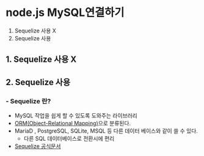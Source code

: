 # node.js MySQL연결하기

1. Sequelize 사용 X
2. Sequelize 사용

## 1. Sequelize 사용 X

## 2. Sequelize 사용

### - Sequelize 란?

- MySQL 작업을 쉽게 할 수 있도록 도와주는 라이브러리
- [ORM(Object-Relational Mapping)](https://github.com/hyeah0/Node.js/tree/main/04_Connect_to_MySQL/02_ORM_Object-Relational-Mapping.md)으로 분류된다.
- MariaD , PostgreSQL, SQLite, MSQL 등 다른 데이터 베이스와 같이 쓸 수 있다.
  - 다른 SQL 데이터베이스로 전환시에 편리
- [Sequelize 공식문서](https://sequelize.org/docs/v6/)
